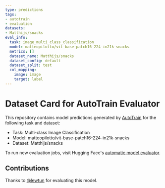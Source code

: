 ```yaml
---
type: predictions
tags:
- autotrain
- evaluation
datasets:
- Matthijs/snacks
eval_info:
  task: image_multi_class_classification
  model: matteopilotto/vit-base-patch16-224-in21k-snacks
  metrics: []
  dataset_name: Matthijs/snacks
  dataset_config: default
  dataset_split: test
  col_mapping:
    image: image
    target: label
---
```

# Dataset Card for AutoTrain Evaluator

This repository contains model predictions generated by [AutoTrain](https://huggingface.co/autotrain) for the following task and dataset:

* Task: Multi-class Image Classification
* Model: matteopilotto/vit-base-patch16-224-in21k-snacks
* Dataset: Matthijs/snacks

To run new evaluation jobs, visit Hugging Face's [automatic model evaluator](https://huggingface.co/spaces/autoevaluate/model-evaluator).

## Contributions

Thanks to [@lewtun](https://huggingface.co/lewtun) for evaluating this model.